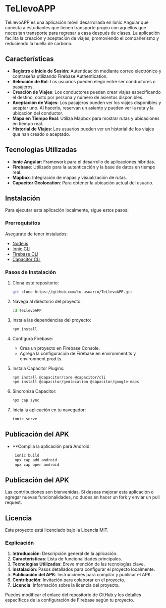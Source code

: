 # TeLlevoAPP

TeLlevoAPP es una aplicación móvil desarrollada en Ionic Angular que conecta a estudiantes que tienen transporte propio con aquellos que necesitan transporte para regresar a casa después de clases. La aplicación facilita la creación y aceptación de viajes, promoviendo el compañerismo y reduciendo la huella de carbono.

## Características

- **Registro e Inicio de Sesión**: Autenticación mediante correo electrónico y contraseña utilizando Firebase Authentication.
- **Selección de Rol**: Los usuarios pueden elegir entre ser conductores o pasajeros.
- **Creación de Viajes**: Los conductores pueden crear viajes especificando el destino, costo por persona y número de asientos disponibles.
- **Aceptación de Viajes**: Los pasajeros pueden ver los viajes disponibles y aceptar uno. Al hacerlo, reservan un asiento y pueden ver la ruta y la ubicación del conductor.
- **Mapa en Tiempo Real**: Utiliza Mapbox para mostrar rutas y ubicaciones en tiempo real.
- **Historial de Viajes**: Los usuarios pueden ver un historial de los viajes que han creado o aceptado.

## Tecnologías Utilizadas

- **Ionic Angular**: Framework para el desarrollo de aplicaciones híbridas.
- **Firebase**: Utilizado para la autenticación y la base de datos en tiempo real.
- **Mapbox**: Integración de mapas y visualización de rutas.
- **Capacitor Geolocation**: Para obtener la ubicación actual del usuario.

## Instalación

Para ejecutar esta aplicación localmente, sigue estos pasos:

### Prerrequisitos

Asegúrate de tener instalados:

- [Node.js](https://nodejs.org/)
- [Ionic CLI](https://ionicframework.com/docs/cli)
- [Firebase CLI](https://firebase.google.com/docs/cli)
- [Capacitor CLI](https://capacitorjs.com/docs/getting-started/with-ionic)

### Pasos de Instalación

1. Clona este repositorio:

   ```bash
   git clone https://github.com/tu-usuario/TeLlevoAPP.git
2. Navega al directorio del proyecto:
   ```bash
   cd TeLlevoAPP

3. Instala las dependencias del proyecto:
    ```bash
    npm install
4. Configura Firebase:
   - Crea un proyecto en Firebase Console.
   - Agrega la configuración de Firebase en environment.ts y environment.prod.ts.
5. Instala Capacitor Plugins:
   ```bash
   npm install @capacitor/core @capacitor/cli
   npm install @capacitor/geolocation @capacitor/google-maps
6. Sincroniza Capacitor:
   ```bash
   npx cap sync
7. Inicia la aplicación en tu navegador:
   ```bash
   ionic serve
## Publicación del APK

- **Compila la aplicación para Android:
   ```bash
    ionic build
    npx cap add android
    npx cap open android
## Publicación del APK
Las contribuciones son bienvenidas. Si deseas mejorar esta aplicación o agregar nuevas funcionalidades, no dudes en hacer un fork y enviar un pull request.

## Licencia
Este proyecto está licenciado bajo la Licencia MIT.


### Explicación

1. **Introducción**: Descripción general de la aplicación.
2. **Características**: Lista de funcionalidades principales.
3. **Tecnologías Utilizadas**: Breve mención de las tecnologías clave.
4. **Instalación**: Pasos detallados para configurar el proyecto localmente.
5. **Publicación del APK**: Instrucciones para compilar y publicar el APK.
6. **Contribución**: Invitación para colaborar en el proyecto.
7. **Licencia**: Información sobre la licencia del proyecto.

Puedes modificar el enlace del repositorio de GitHub y los detalles específicos de la configuración de Firebase según tu proyecto.

